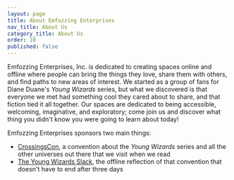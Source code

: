 ```yaml
---
layout: page
title: About Emfozzing Enterprises
nav_title: About Us
category_title: About Us
order: 10
published: false
---
```


Emfozzing Enterprises, Inc. is dedicated to creating spaces online and offline where people can bring the things they love, share them with others, and find paths to new areas of interest. We started as a group of fans for Diane Duane's _Young Wizards_ series, but what we discovered is that everyone we met had something cool they cared about to share, and that fiction tied it all together. Our spaces are dedicated to being accessible, welcoming, imaginative, and exploratory; come join us and discover what thing you didn't know you were going to learn about today!

Emfozzing Enterprises sponsors two main things:

- [CrossingsCon](https://www.crossingscon.org), a convention about the _Young Wizards_ series and all the other universes out there that we visit when we read
- [The Young Wizards Slack](http://www.crossingscon.org/community/slack/), the offline reflection of that convention that doesn't have to end after three days
